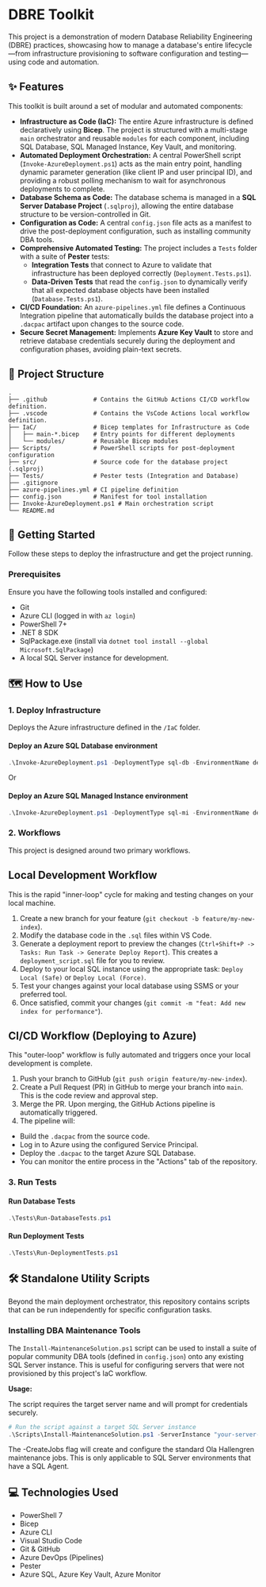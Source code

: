 # DBRE Toolkit

This project is a demonstration of modern Database Reliability Engineering (DBRE) practices, showcasing how to manage a database's entire lifecycle—from infrastructure provisioning to software configuration and testing—using code and automation.

## ✨ Features

This toolkit is built around a set of modular and automated components:

* **Infrastructure as Code (IaC):** The entire Azure infrastructure is defined declaratively using **Bicep**. The project is structured with a multi-stage `main` orchestrator and reusable `modules` for each component, including SQL Database, SQL Managed Instance, Key Vault, and monitoring.
* **Automated Deployment Orchestration:** A central PowerShell script (`Invoke-AzureDeployment.ps1`) acts as the main entry point, handling dynamic parameter generation (like client IP and user principal ID), and providing a robust polling mechanism to wait for asynchronous deployments to complete.
* **Database Schema as Code:** The database schema is managed in a **SQL Server Database Project** (`.sqlproj`), allowing the entire database structure to be version-controlled in Git.
* **Configuration as Code:** A central `config.json` file acts as a manifest to drive the post-deployment configuration, such as installing community DBA tools.
* **Comprehensive Automated Testing:** The project includes a `Tests` folder with a suite of **Pester** tests:
    * **Integration Tests** that connect to Azure to validate that infrastructure has been deployed correctly (`Deployment.Tests.ps1`).
    * **Data-Driven Tests** that read the `config.json` to dynamically verify that all expected database objects have been installed (`Database.Tests.ps1`).
* **CI/CD Foundation:** An `azure-pipelines.yml` file defines a Continuous Integration pipeline that automatically builds the database project into a `.dacpac` artifact upon changes to the source code.
* **Secure Secret Management:** Implements **Azure Key Vault** to store and retrieve database credentials securely during the deployment and configuration phases, avoiding plain-text secrets.

## 📁 Project Structure

```text
.
├── .github             # Contains the GitHub Actions CI/CD workflow definition.
├── .vscode             # Contains the VsCode Actions local workflow definition.
├── IaC/                # Bicep templates for Infrastructure as Code
│   ├── main-*.bicep    # Entry points for different deployments
│   └── modules/        # Reusable Bicep modules
├── Scripts/            # PowerShell scripts for post-deployment configuration
├── src/                # Source code for the database project (.sqlproj)
├── Tests/              # Pester tests (Integration and Database)
├── .gitignore
├── azure-pipelines.yml # CI pipeline definition
├── config.json         # Manifest for tool installation
├── Invoke-AzureDeployment.ps1 # Main orchestration script
└── README.md
```
## 🚀 Getting Started

Follow these steps to deploy the infrastructure and get the project running.

### Prerequisites

Ensure you have the following tools installed and configured:
* Git
* Azure CLI (logged in with `az login`)
* PowerShell 7+
* .NET 8 SDK
* SqlPackage.exe (install via `dotnet tool install --global Microsoft.SqlPackage`)
* A local SQL Server instance for development.

## 🗺️ How to Use

### 1. Deploy Infrastructure
Deploys the Azure infrastructure defined in the `/IaC` folder.

#### Deploy an Azure SQL Database environment
```powershell
.\Invoke-AzureDeployment.ps1 -DeploymentType sql-db -EnvironmentName dev
```
Or
#### Deploy an Azure SQL Managed Instance environment
```powershell
.\Invoke-AzureDeployment.ps1 -DeploymentType sql-mi -EnvironmentName dev
```

### 2. Workflows

This project is designed around two primary workflows.

## Local Development Workflow
This is the rapid "inner-loop" cycle for making and testing changes on your local machine.

1. Create a new branch for your feature (`git checkout -b feature/my-new-index`).
2. Modify the database code in the `.sql` files within VS Code.
3. Generate a deployment report to preview the changes (`Ctrl+Shift+P -> Tasks: Run Task -> Generate Deploy Report`). This creates a `deployment_script.sql` file for you to review.
4. Deploy to your local SQL instance using the appropriate task: `Deploy Local (Safe)` or `Deploy Local (Force)`.
5. Test your changes against your local database using SSMS or your preferred tool.
6. Once satisfied, commit your changes (`git commit -m "feat: Add new index for performance"`).

## CI/CD Workflow (Deploying to Azure)
This "outer-loop" workflow is fully automated and triggers once your local development is complete.

1. Push your branch to GitHub (`git push origin feature/my-new-index`).
2. Create a Pull Request (PR) in GitHub to merge your branch into `main`. This is the code review and approval step.
3. Merge the PR. Upon merging, the GitHub Actions pipeline is automatically triggered.
4. The pipeline will:
* Build the `.dacpac` from the source code.
* Log in to Azure using the configured Service Principal.
* Deploy the `.dacpac` to the target Azure SQL Database.
* You can monitor the entire process in the "Actions" tab of the repository.

### 3. Run Tests

#### Run Database Tests
```powershell
.\Tests\Run-DatabaseTests.ps1 
```
#### Run Deployment Tests
```powershell
.\Tests\Run-DeploymentTests.ps1 
```

## 🛠️ Standalone Utility Scripts

Beyond the main deployment orchestrator, this repository contains scripts that can be run independently for specific configuration tasks.

### Installing DBA Maintenance Tools

The `Install-MaintenanceSolution.ps1` script can be used to install a suite of popular community DBA tools (defined in `config.json`) onto any existing SQL Server instance. This is useful for configuring servers that were not provisioned by this project's IaC workflow.

**Usage:**

The script requires the target server name and will prompt for credentials securely.

```powershell
# Run the script against a target SQL Server instance
.\Scripts\Install-MaintenanceSolution.ps1 -ServerInstance "your-server-name.database.windows.net" -CreateJobs
```

The -CreateJobs flag will create and configure the standard Ola Hallengren maintenance jobs. This is only applicable to SQL Server environments that have a SQL Agent.


## 💻 Technologies Used

* PowerShell 7
* Bicep
* Azure CLI
* Visual Studio Code
* Git & GitHub
* Azure DevOps (Pipelines)
* Pester
* Azure SQL, Azure Key Vault, Azure Monitor
